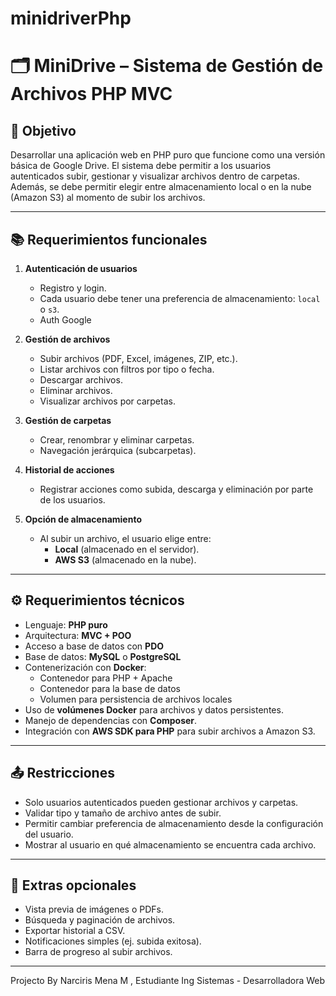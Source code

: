 # minidriverPhp

# 🗂️ MiniDrive – Sistema de Gestión de Archivos PHP MVC

## 🎯 Objetivo

Desarrollar una aplicación web en PHP puro que funcione como una versión básica de Google Drive. El sistema debe permitir a los usuarios autenticados subir, gestionar y visualizar archivos dentro de carpetas. Además, se debe permitir elegir entre almacenamiento local o en la nube (Amazon S3) al momento de subir los archivos.

---

## 📚 Requerimientos funcionales

1. **Autenticación de usuarios**
   - Registro y login.
   - Cada usuario debe tener una preferencia de almacenamiento: `local` o `s3`.
   - Auth Google

2. **Gestión de archivos**
   - Subir archivos (PDF, Excel, imágenes, ZIP, etc.).
   - Listar archivos con filtros por tipo o fecha.
   - Descargar archivos.
   - Eliminar archivos.
   - Visualizar archivos por carpetas.

3. **Gestión de carpetas**
   - Crear, renombrar y eliminar carpetas.
   - Navegación jerárquica (subcarpetas).

4. **Historial de acciones**
   - Registrar acciones como subida, descarga y eliminación por parte de los usuarios.

5. **Opción de almacenamiento**
   - Al subir un archivo, el usuario elige entre:
     - **Local** (almacenado en el servidor).
     - **AWS S3** (almacenado en la nube).

---

## ⚙️ Requerimientos técnicos

- Lenguaje: **PHP puro**
- Arquitectura: **MVC + POO**
- Acceso a base de datos con **PDO**
- Base de datos: **MySQL** o **PostgreSQL**
- Contenerización con **Docker**:
  - Contenedor para PHP + Apache
  - Contenedor para la base de datos
  - Volumen para persistencia de archivos locales
- Uso de **volúmenes Docker** para archivos y datos persistentes.
- Manejo de dependencias con **Composer**.
- Integración con **AWS SDK para PHP** para subir archivos a Amazon S3.

---



## 📤 Restricciones

- Solo usuarios autenticados pueden gestionar archivos y carpetas.
- Validar tipo y tamaño de archivo antes de subir.
- Permitir cambiar preferencia de almacenamiento desde la configuración del usuario.
- Mostrar al usuario en qué almacenamiento se encuentra cada archivo.

---

## 🧪 Extras opcionales

- Vista previa de imágenes o PDFs.
- Búsqueda y paginación de archivos.
- Exportar historial a CSV.
- Notificaciones simples (ej. subida exitosa).
- Barra de progreso al subir archivos.

---

Projecto By Narciris Mena M , Estudiante Ing Sistemas - Desarrolladora Web